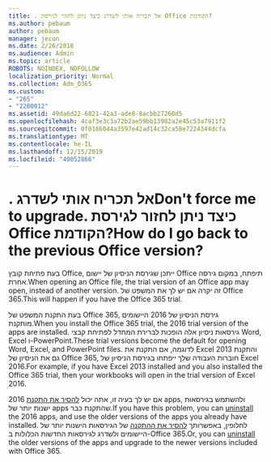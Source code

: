 ```yaml
---
title: . אל תכריח אותי לשדרג כיצד ניתן לחזור לגירסת Office הקודמת?
ms.author: pebaum
author: pebaum
manager: jecon
ms.date: 2/26/2018
ms.audience: Admin
ms.topic: article
ROBOTS: NOINDEX, NOFOLLOW
localization_priority: Normal
ms.collection: Adm_O365
ms.custom:
- "265"
- "2200012"
ms.assetid: 49da6d22-6821-42a3-ade8-8acbb27260d5
ms.openlocfilehash: 4caf3e3c3a72b2ae59bb13982a2e45c53a7911f2
ms.sourcegitcommit: 0f0186044a3597e42ad14c32ca58e7224344dcfa
ms.translationtype: MT
ms.contentlocale: he-IL
ms.lasthandoff: 12/15/2019
ms.locfileid: "40052866"
---
```

# <a name="dont-force-me-to-upgrade-how-do-i-go-back-to-the-previous-office-version"></a><span data-ttu-id="a8295-103">. אל תכריח אותי לשדרג</span><span class="sxs-lookup"><span data-stu-id="a8295-103">Don't force me to upgrade.</span></span> <span data-ttu-id="a8295-104">כיצד ניתן לחזור לגירסת Office הקודמת?</span><span class="sxs-lookup"><span data-stu-id="a8295-104">How do I go back to the previous Office version?</span></span>

<span data-ttu-id="a8295-105">בעת פתיחת קובץ Office, ייתכן שגירסת הניסיון של יישום Office תיפתח, במקום גירסה אחרת.</span><span class="sxs-lookup"><span data-stu-id="a8295-105">When opening an Office file, the trial version of an Office app may open, instead of another version.</span></span> <span data-ttu-id="a8295-106">זה יקרה אם יש לך את המשפט של Office 365.</span><span class="sxs-lookup"><span data-stu-id="a8295-106">This will happen if you have the Office 365 trial.</span></span>
  
<span data-ttu-id="a8295-107">בעת התקנת המשפט של Office 365, גירסת הניסיון של 2016 היישומים מותקנת.</span><span class="sxs-lookup"><span data-stu-id="a8295-107">When you install the Office 365 trial, the 2016 trial version of the apps are installed.</span></span> <span data-ttu-id="a8295-108">גירסאות ניסיון אלה הופכות לברירת המחדל לפתיחת קבצי Word, Excel ו-PowerPoint.</span><span class="sxs-lookup"><span data-stu-id="a8295-108">These trial versions become the default for opening Word, Excel, and PowerPoint files.</span></span> <span data-ttu-id="a8295-109">לדוגמה, אם התקנת את Excel 2013 והתקנת גם את הניסיון של Office 365, חוברות העבודה שלך ייפתחו בגירסת הניסיון של Excel 2016.</span><span class="sxs-lookup"><span data-stu-id="a8295-109">For example, if you have Excel 2013 installed and you also installed the Office 365 trial, then your workbooks will open in the trial version of Excel 2016.</span></span>
  
<span data-ttu-id="a8295-110">אם יש לך בעיה זו, אתה יכול [להסיר את התקנת](https://support.office.com/article/9dd49b83-264a-477a-8fcc-2fdf5dbf61d8.aspx) 2016 apps, ולהשתמש בגירסאות ישנות יותר של apps שהתקנת כבר.</span><span class="sxs-lookup"><span data-stu-id="a8295-110">If you have this problem, you can [uninstall](https://support.office.com/article/9dd49b83-264a-477a-8fcc-2fdf5dbf61d8.aspx) the 2016 apps, and use the older versions of the apps you already have installed.</span></span> <span data-ttu-id="a8295-111">לחלופין, באפשרותך [להסיר את ההתקנה](https://support.office.com/article/9dd49b83-264a-477a-8fcc-2fdf5dbf61d8.aspx) של הגירסאות הישנות יותר של היישומים ולשדרג לגירסאות החדשות הכלולות ב-Office 365.</span><span class="sxs-lookup"><span data-stu-id="a8295-111">Or, you can [uninstall](https://support.office.com/article/9dd49b83-264a-477a-8fcc-2fdf5dbf61d8.aspx) the older versions of the apps and upgrade to the newer versions included with Office 365.</span></span>
